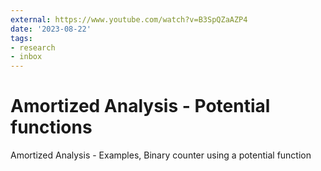 ```yaml
---
external: https://www.youtube.com/watch?v=B3SpQZaAZP4
date: '2023-08-22'
tags:
- research
- inbox
---
```


# Amortized Analysis - Potential functions

Amortized Analysis - Examples, Binary counter using a potential function
